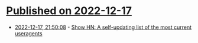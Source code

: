 # [Published on 2022-12-17](index.md)

* [2022-12-17, 21:50:08](https://news.ycombinator.com/item?id=34032605) - [Show HN: A self-updating list of the most current useragents](https://www.useragents.me)
